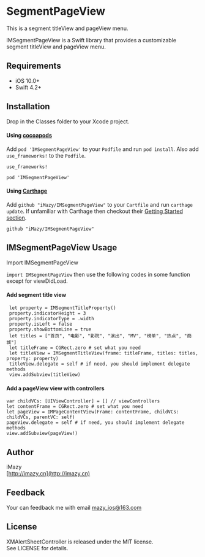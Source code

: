 # SegmentPageView
This is a segment titleView and pageView menu.

IMSegmentPageView is a Swift library that provides a customizable segment titleView and pageView menu.

## Requirements

- iOS 10.0+
- Swift 4.2+

## Installation

Drop in the Classes folder to your Xcode project.  

#### Using [cocoapods](http://cocoapods.org/)

Add `pod 'IMSegmentPageView'` to your `Podfile` and run `pod install`. Also add `use_frameworks!` to the `Podfile`.

```
use_frameworks!

pod 'IMSegmentPageView'
```

#### Using [Carthage](https://github.com/Carthage/Carthage)

Add `github "iMazy/IMSegmentPageView"` to your `Cartfile` and run `carthage update`. If unfamiliar with Carthage then checkout their [Getting Started section](https://github.com/Carthage/Carthage#getting-started).

```
github "iMazy/IMSegmentPageView"
```

## IMSegmentPageView Usage
Import IMSegmentPageView

```import IMSegmentPageView``` then use the following codes in some function except for viewDidLoad.  

#### Add segment title view
```
 let property = IMSegmentTitleProperty()
 property.indicatorHeight = 3
 property.indicatorType = .width
 property.isLeft = false
 property.showBottomLine = true
 let titles = ["首页", "电影", "影院", "演出", "MV", "榜单", "热点", "商城"]
 let titleFrame = CGRect.zero # set what you need
 let titleView = IMSegmentTitleView(frame: titleFrame, titles: titles, property: property)
 titleView.delegate = self # if need, you should implement delegate methods
 view.addSubview(titleView)
```

#### Add a pageView view with controllers
```
var childVCs: [UIViewController] = [] // viewControllers
let contentFrame = CGRect.zero # set what you need
let pageView = IMPageContentView(Frame: contentFrame, childVCs: childVCs, parentVC: self)
pageView.delegate = self # if need, you should implement delegate methods
view.addSubview(pageView!)
```

## Author
iMazy  
 [http://imazy.cn](http://imazy.cn)
 
## Feedback
Your can feedback me with email mazy_ios@163.com
 
## License
XMAlertSheetController is released under the MIT license.  
See LICENSE for details.
